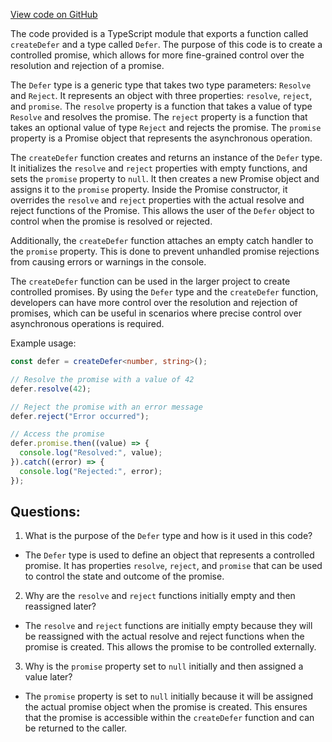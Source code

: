 [View code on GitHub](https://github.com/igorkamyshev/farfetched/packages/atomic-router/src/defer.ts)

The code provided is a TypeScript module that exports a function called `createDefer` and a type called `Defer`. The purpose of this code is to create a controlled promise, which allows for more fine-grained control over the resolution and rejection of a promise.

The `Defer` type is a generic type that takes two type parameters: `Resolve` and `Reject`. It represents an object with three properties: `resolve`, `reject`, and `promise`. The `resolve` property is a function that takes a value of type `Resolve` and resolves the promise. The `reject` property is a function that takes an optional value of type `Reject` and rejects the promise. The `promise` property is a Promise object that represents the asynchronous operation.

The `createDefer` function creates and returns an instance of the `Defer` type. It initializes the `resolve` and `reject` properties with empty functions, and sets the `promise` property to `null`. It then creates a new Promise object and assigns it to the `promise` property. Inside the Promise constructor, it overrides the `resolve` and `reject` properties with the actual resolve and reject functions of the Promise. This allows the user of the `Defer` object to control when the promise is resolved or rejected.

Additionally, the `createDefer` function attaches an empty catch handler to the `promise` property. This is done to prevent unhandled promise rejections from causing errors or warnings in the console.

The `createDefer` function can be used in the larger project to create controlled promises. By using the `Defer` type and the `createDefer` function, developers can have more control over the resolution and rejection of promises, which can be useful in scenarios where precise control over asynchronous operations is required.

Example usage:

```typescript
const defer = createDefer<number, string>();

// Resolve the promise with a value of 42
defer.resolve(42);

// Reject the promise with an error message
defer.reject("Error occurred");

// Access the promise
defer.promise.then((value) => {
  console.log("Resolved:", value);
}).catch((error) => {
  console.log("Rejected:", error);
});
```
## Questions: 
 1. What is the purpose of the `Defer` type and how is it used in this code?
- The `Defer` type is used to define an object that represents a controlled promise. It has properties `resolve`, `reject`, and `promise` that can be used to control the state and outcome of the promise.

2. Why are the `resolve` and `reject` functions initially empty and then reassigned later?
- The `resolve` and `reject` functions are initially empty because they will be reassigned with the actual resolve and reject functions when the promise is created. This allows the promise to be controlled externally.

3. Why is the `promise` property set to `null` initially and then assigned a value later?
- The `promise` property is set to `null` initially because it will be assigned the actual promise object when the promise is created. This ensures that the promise is accessible within the `createDefer` function and can be returned to the caller.
